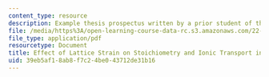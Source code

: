 ```yaml
---
content_type: resource
description: Example thesis prospectus written by a prior student of the course.
file: /media/https%3A/open-learning-course-data-rc.s3.amazonaws.com/22-tht-undergraduate-thesis-tutorial-fall-2015/39eb5af18ab8f7c24be043712de31b16_MIT22_THTF15_prosp_sam3.pdf
file_type: application/pdf
resourcetype: Document
title: Effect of Lattice Strain on Stoichiometry and Ionic Transport in Oxide Materials
uid: 39eb5af1-8ab8-f7c2-4be0-43712de31b16
---
```

